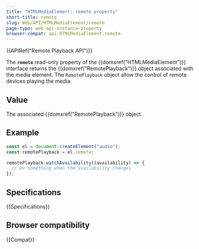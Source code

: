 ```yaml
---
title: "HTMLMediaElement: remote property"
short-title: remote
slug: Web/API/HTMLMediaElement/remote
page-type: web-api-instance-property
browser-compat: api.HTMLMediaElement.remote
---
```


{{APIRef("Remote Playback API")}}

The **`remote`** read-only property of the {{domxref("HTMLMediaElement")}} interface returns the {{domxref("RemotePlayback")}} object associated with the media element. The `RemotePlayback` object allow the control of remote devices playing the media.

## Value

The associated {{domxref("RemotePlayback")}} object.

## Example

```js
const el = document.createElement("audio");
const remotePlayback = el.remote;

remotePlayback.watchAvailability((availability) => {
  // Do something when the availability changes
});
```

## Specifications

{{Specifications}}

## Browser compatibility

{{Compat}}
